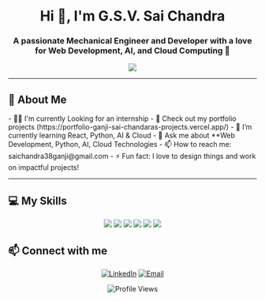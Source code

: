 <h1 align="center">Hi 👋, I'm G.S.V. Sai Chandra</h1>
<h3 align="center">A passionate Mechanical Engineer and Developer with a love for Web Development, AI, and Cloud Computing 🚀</h3>
<p align="center">
  <img src="https://readme-typing-svg.demolab.com/?lines=Mechanical+Engineer;MERN-stack Web+Developer;Python+Programmer;Always+Learning;Web+Designer;Web+Developer;Open+to+Collaborate+%F0%9F%8C%9A&center=true&width=500&height=50">
</p>

---

<h2>🚀 About Me</h2>
- 👨‍💻 I'm currently Looking for an internship
- 📝 Check out my portfolio projects (https://portfolio-ganji-sai-chandaras-projects.vercel.app/)  
- 🌱 I’m currently learning React, Python, AI & Cloud
- 💬 Ask me about **Web Development, Python, AI, Cloud Technologies 
- 📫 How to reach me: saichandra38ganji@gmail.com
- ⚡ Fun fact: I love to design things and work on impactful projects!

---

<h2>💻 My Skills</h2>

<p align="center">
  <img src="https://img.shields.io/badge/HTML5-%23E34F26.svg?style=for-the-badge&logo=html5&logoColor=white" />
  <img src="https://img.shields.io/badge/CSS3-%231572B6.svg?style=for-the-badge&logo=css3&logoColor=white" />
  <img src="https://img.shields.io/badge/Python-%233776AB.svg?style=for-the-badge&logo=python&logoColor=white" />
  <img src="https://img.shields.io/badge/JavaScript-%23F7DF1E.svg?style=for-the-badge&logo=javascript&logoColor=black" />
  <img src="https://img.shields.io/badge/Flask-%23000.svg?style=for-the-badge&logo=flask&logoColor=white" />
  <img src="https://img.shields.io/badge/React-%2320232a.svg?style=for-the-badge&logo=react&logoColor=%2361DAFB" />
</p>

<h2>📫 Connect with me</h2>

<p align="center">
  <a href="https://www.linkedin.com/in/linkedin.com/in/g-s-v-sai-chandra-494aa0227"><img src="https://img.shields.io/badge/LinkedIn-%230077B5.svg?style=for-the-badge&logo=linkedin&logoColor=white" alt="LinkedIn"></a>
  <a href="mailto:saichandra38ganji@gmail.com"><img src="https://img.shields.io/badge/Gmail-%23D14836.svg?style=for-the-badge&logo=gmail&logoColor=white" alt="Email"></a>
</p>

<p align="center">
  <img src="https://komarev.com/ghpvc/?username=yourusername&label=Profile%20views&color=0e75b6&style=flat" alt="Profile Views" />
</p>
